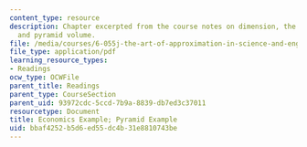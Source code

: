 ```yaml
---
content_type: resource
description: Chapter excerpted from the course notes on dimension, the power of multinationals,
  and pyramid volume.
file: /media/courses/6-055j-the-art-of-approximation-in-science-and-engineering-spring-2008/bbaf4252b5d6ed55dc4b31e8810743be_mar31.pdf
file_type: application/pdf
learning_resource_types:
- Readings
ocw_type: OCWFile
parent_title: Readings
parent_type: CourseSection
parent_uid: 93972cdc-5ccd-7b9a-8839-db7ed3c37011
resourcetype: Document
title: Economics Example; Pyramid Example
uid: bbaf4252-b5d6-ed55-dc4b-31e8810743be
---
```

